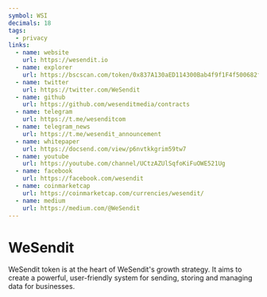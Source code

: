 ```yaml
---
symbol: WSI
decimals: 18
tags:
  - privacy
links:
  - name: website
    url: https://wesendit.io
  - name: explorer
    url: https://bscscan.com/token/0x837A130aED114300Bab4f9f1F4f500682f7efd48
  - name: twitter
    url: https://twitter.com/WeSendit
  - name: github
    url: https://github.com/wesenditmedia/contracts
  - name: telegram
    url: https://t.me/wesenditcom
  - name: telegram_news
    url: https://t.me/wesendit_announcement
  - name: whitepaper
    url: https://docsend.com/view/p6nvtkkgrim59tw7
  - name: youtube
    url: https://youtube.com/channel/UCtzAZUlSqfoKiFuOWE521Ug
  - name: facebook
    url: https://facebook.com/wesendit
  - name: coinmarketcap
    url: https://coinmarketcap.com/currencies/wesendit/
  - name: medium
    url: https://medium.com/@WeSendit
---
```


# WeSendit

WeSendit token is at the heart of WeSendit's growth strategy. It aims to create a powerful, user-friendly system for sending, storing and managing data for businesses.
